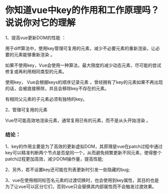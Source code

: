 # 你知道vue中key的作用和工作原理吗？说说你对它的理解

1、提高vue更新DOM的性能 ：

 用于diff算法中，使用key管理可复用的元素，减少不必要元素的重新渲染，让必要的元素能够重新渲染 。

如果不使用key，Vue会使用一种算法，最大限度的减少动态元素，尽可能的尝试修复或再利用相同类型的元素。

使用key， Vue会根据keys的顺序记录元素 ，曾经拥有了key的元素如果不再出现的话，会被直接移除，并且会移除key不存在的元素。

有相同父元素的子元素必须有独特的key。

 2、管理可复用的元素 

 Vue尽可能高效地渲染元素，通常复用已有的元素，而不是从头开始渲染 。

### 结论：

1、key的作用主要是为了高效的更新虚拟DOM，其原理是vue在patch过程中通过key可以精准判断两个节点是否是同一个，从而避免频繁更新不同元素，使得整个patch过程更加高效，减少DOM操作量，提高性能;

2、另外，若不设置key还可能在列表更新时引发一些隐藏的bug;

3、vue在使用相同标签名元素的过渡切换时，也会使用到key属性，其目的也是为了让vue可以区分它们，否则vue只会替换其内部属性而不会触发过渡效果。